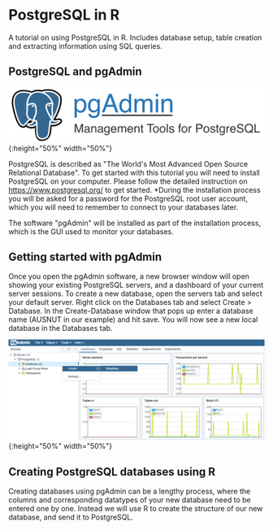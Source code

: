 # PostgreSQL in R
A tutorial on using PostgreSQL in R. Includes database setup, table creation and extracting information using SQL queries.

## PostgreSQL and pgAdmin
![pgAdmin Logo](/img/welcome_logo.svg){:height="50%" width="50%"}

PostgreSQL is described as "The World's Most Advanced Open Source Relational Database". 
To get started with this tutorial you will need to install PostgreSQL on your computer. Please follow the detailed instruction on https://www.postgresql.org/ to get started. 
*During the installation process you will be asked for a password for the PostgreSQL root user account, which you will need to remember to connect to your databases later. 

The software "pgAdmin" will be installed as part of the installation process, which is the GUI used to monitor your databases. 

## Getting started with pgAdmin
Once you open the pgAdmin software, a new browser window will open showing your existing PostgreSQL servers, and a dashboard of your current server sessions.
To create a new database, open the servers tab and select your default server. Right click on the Databases tab and select Create > Database. In the Create-Database window that pops up enter a database name (AUSNUT in our example) and hit save. You will now see a new local database in the Databases tab.

![Database creation](/img/tutorial_1.PNG){:height="50%" width="50%"}

## Creating PostgreSQL databases using R
Creating databases using pgAdmin can be a lengthy process, where the columns and corresponding datatypes of your new database need to be entered one by one. Instead we will use R to create the structure of our new database, and send it to PostgreSQL. 
